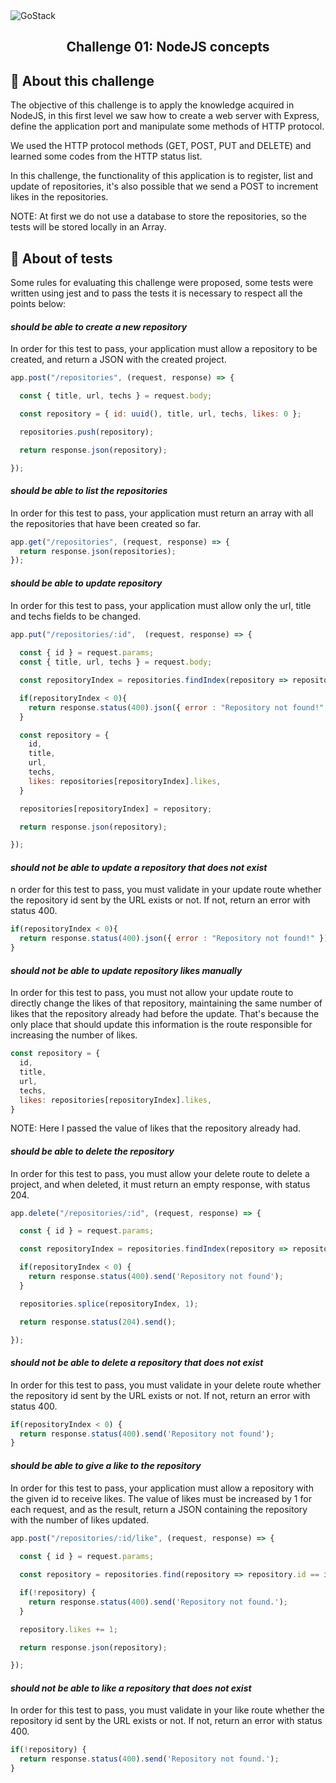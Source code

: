 <img alt="GoStack" src="https://camo.githubusercontent.com/a869a2aaab296ef925343d7e76518cd213eb0a30/68747470733a2f2f73746f726167652e676f6f676c65617069732e636f6d2f676f6c64656e2d77696e642f626f6f7463616d702d676f737461636b2f6865616465722d6465736166696f732d6e65772e706e67" />

<h2 align="center">
  Challenge 01: NodeJS concepts
</h2>


## :page_facing_up: About this challenge

The objective of this challenge is to apply the knowledge acquired in NodeJS, in this first level we saw how to create a web server with Express, define the application port and manipulate some methods of HTTP protocol.

We used the HTTP protocol methods (GET, POST, PUT and DELETE) and learned some codes from the HTTP status list.

In this challenge, the functionality of this application is to register, list and update of repositories, it's also possible that we send a POST to increment likes in the repositories.

NOTE: At first we do not use a database to store the repositories, so the tests will be stored locally in an Array.

## :rocket: About of tests
Some rules for evaluating this challenge were proposed, some tests were written using jest and to pass the tests it is necessary to respect all the points below:

#### *should be able to create a new repository*

In order for this test to pass, your application must allow a repository to be created, and return a JSON with the created project.

```js
app.post("/repositories", (request, response) => {

  const { title, url, techs } = request.body;

  const repository = { id: uuid(), title, url, techs, likes: 0 };

  repositories.push(repository);

  return response.json(repository);

});
```

#### *should be able to list the repositories*

In order for this test to pass, your application must return an array with all the repositories that have been created so far.

```js
app.get("/repositories", (request, response) => {
  return response.json(repositories);  
});
```

#### *should be able to update repository*

In order for this test to pass, your application must allow only the url, title and techs fields to be changed.

```js
app.put("/repositories/:id",  (request, response) => {
 
  const { id } = request.params;
  const { title, url, techs } = request.body;

  const repositoryIndex = repositories.findIndex(repository => repository.id == id);

  if(repositoryIndex < 0){
    return response.status(400).json({ error : "Repository not found!" });
  }

  const repository = {
    id,
    title,
    url,
    techs,
    likes: repositories[repositoryIndex].likes,
  }

  repositories[repositoryIndex] = repository;

  return response.json(repository);

});
```

#### *should not be able to update a repository that does not exist*

n order for this test to pass, you must validate in your update route whether the repository id sent by the URL exists or not. If not, return an error with status 400.

```js
if(repositoryIndex < 0){
  return response.status(400).json({ error : "Repository not found!" });
}
```

#### *should not be able to update repository likes manually*

In order for this test to pass, you must not allow your update route to directly change the likes of that repository, maintaining the same number of likes that the repository already had before the update. That's because the only place that should update this information is the route responsible for increasing the number of likes.

```js
const repository = {
  id,
  title,
  url,
  techs,
  likes: repositories[repositoryIndex].likes,
}
```
NOTE: Here I passed the value of likes that the repository already had.

#### *should be able to delete the repository*

In order for this test to pass, you must allow your delete route to delete a project, and when deleted, it must return an empty response, with status 204.

```js
app.delete("/repositories/:id", (request, response) => {

  const { id } = request.params;

  const repositoryIndex = repositories.findIndex(repository => repository.id == id);

  if(repositoryIndex < 0) {
    return response.status(400).send('Repository not found');
  }

  repositories.splice(repositoryIndex, 1);

  return response.status(204).send();

});
```

#### *should not be able to delete a repository that does not exist*

In order for this test to pass, you must validate in your delete route whether the repository id sent by the URL exists or not. If not, return an error with status 400.

```js
if(repositoryIndex < 0) {
  return response.status(400).send('Repository not found');  
}
```

#### *should be able to give a like to the repository*

In order for this test to pass, your application must allow a repository with the given id to receive likes. The value of likes must be increased by 1 for each request, and as the result, return a JSON containing the repository with the number of likes updated.

```js
app.post("/repositories/:id/like", (request, response) => {
 
  const { id } = request.params;

  const repository = repositories.find(repository => repository.id == id);

  if(!repository) {
    return response.status(400).send('Repository not found.');
  }

  repository.likes += 1;

  return response.json(repository);

});
```

#### *should not be able to like a repository that does not exist*

In order for this test to pass, you must validate in your like route whether the repository id sent by the URL exists or not. If not, return an error with status 400.

```js
if(!repository) {
  return response.status(400).send('Repository not found.');
}
```

